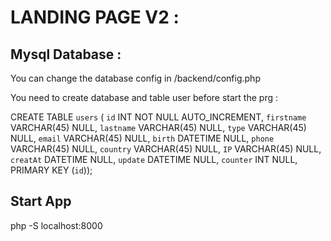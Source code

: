 # LANDING PAGE V2 : 

## Mysql Database : 
You can change the database config in /backend/config.php

You need to create database and table user before start the prg :

CREATE TABLE `users` (
  `id` INT NOT NULL AUTO_INCREMENT,
  `firstname` VARCHAR(45) NULL,
  `lastname` VARCHAR(45) NULL,
  `type` VARCHAR(45) NULL,
  `email` VARCHAR(45) NULL,
  `birth` DATETIME NULL,
  `phone` VARCHAR(45) NULL,
  `country` VARCHAR(45) NULL,
  `IP` VARCHAR(45) NULL,
  `creatAt` DATETIME NULL,
  `update` DATETIME NULL,
  `counter` INT NULL,
  PRIMARY KEY (`id`));


## Start App
php -S localhost:8000